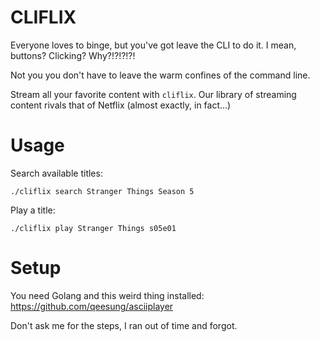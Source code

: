 # CLIFLIX
Everyone loves to binge, but you've got leave the CLI to do it. I mean, buttons? Clicking? Why?!?!?!?!

Not you you don't have to leave the warm confines of the command line.

Stream all your favorite content with `cliflix`. Our library of streaming content rivals that of Netflix (almost exactly, in fact...)

# Usage

Search available titles:

```
./cliflix search Stranger Things Season 5
```

Play a title:

```
./cliflix play Stranger Things s05e01
```

# Setup

You need Golang and this weird thing installed: https://github.com/qeesung/asciiplayer

Don't ask me for the steps, I ran out of time and forgot.
